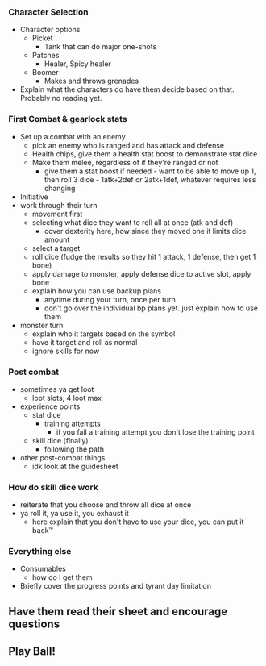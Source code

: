 ### Character Selection
* Character options
  * Picket
    * Tank that can do major one-shots
  * Patches
    * Healer, Spicy healer
  * Boomer
    * Makes and throws grenades
* Explain what the characters do have them decide based on that. Probably no reading yet.

### First Combat & gearlock stats
  * Set up a combat with an enemy
    * pick an enemy who is ranged and has attack and defense
    * Health chips, give them a health stat boost to demonstrate stat dice
    * Make them melee, regardless of if they're ranged or not
      * give them a stat boost if needed - want to be able to move up 1, then roll 3 dice - 1atk+2def or 2atk+1def, whatever requires less changing
  * Initiative
  * work through their turn 
    * movement first
    * selecting what dice they want to roll all at once (atk and def)
      * cover dexterity here, how since they moved one it limits dice amount
    * select a target
    * roll dice (fudge the results so they hit 1 attack, 1 defense, then get 1 bone)
    * apply damage to monster, apply defense dice to active slot, apply bone
    * explain how you can use backup plans
      * anytime during your turn, once per turn
      * don't go over the individual bp plans yet. just explain how to use them
  * monster turn
    * explain who it targets based on the symbol
    * have it target and roll as normal
    * ignore skills for now

### Post combat
  * sometimes ya get loot
    * loot slots, 4 loot max
  * experience points
    * stat dice
      * training attempts
        * if you fail a training attempt you don't lose the training point
    * skill dice (finally)
      * following the path
  * other post-combat things
    * idk look at the guidesheet

### How do skill dice work
  * reiterate that you choose and throw all dice at once
  * ya roll it, ya use it, you exhaust it
    * here explain that you don't have to use your dice, you can put it back&trade;
  
### Everything else
  * Consumables
    * how do I get them
  * Briefly cover the progress points and tyrant day limitation

## Have them read their sheet and encourage questions

## Play Ball!

